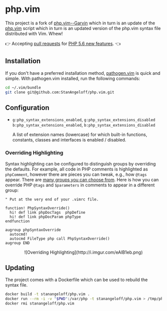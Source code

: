 php.vim
=======

This project is a fork of [php.vim--Garvin][garvin] which in turn is an update of the [php.vim][php-vim] script which in turn is an updated version of the php.vim syntax file distributed with Vim. Whew!

:point_right: Accepting [pull requests](https://github.com/StanAngeloff/php.vim/issues/15) for [PHP 5.6 new features](http://docs.php.net/manual/en/migration56.new-features.php). :point_left:

  [garvin]:  https://github.com/vim-scripts/php.vim--Garvin
  [php-vim]: http://www.vim.org/scripts/script.php?script_id=2874

Installation
------------

If you don't have a preferred installation method, [pathogen.vim](https://github.com/tpope/vim-pathogen) is quick and simple. With pathogen.vim installed, run the following commands:

```bash
cd ~/.vim/bundle
git clone git@github.com:StanAngeloff/php.vim.git
```

Configuration
-------------

- `g:php_syntax_extensions_enabled`, `g:php_syntax_extensions_disabled`  
  `b:php_syntax_extensions_enabled`, `b:php_syntax_extensions_disabled`

  A list of extension names (lowercase) for which built-in functions, constants, classes and interfaces is enabled / disabled.

### Overriding Highlighting

Syntax highlighting can be configured to distinguish groups by overriding the defaults. For example, all code in PHP comments is highlighted as `phpComment`, however there are pieces you can tweak, e.g., how `@tags` appear.
There are [many groups you can choose from](https://github.com/StanAngeloff/php.vim/blob/48fc7311fa07c2b83888e7a31fae03118bae720b/syntax/php.vim#L754). Here is how you can override PHP `@tags` and `$parameters` in comments to appear in a different group:

```vim
" Put at the very end of your .vimrc file.

function! PhpSyntaxOverride()
  hi! def link phpDocTags  phpDefine
  hi! def link phpDocParam phpType
endfunction

augroup phpSyntaxOverride
  autocmd!
  autocmd FileType php call PhpSyntaxOverride()
augroup END
```

<center>![Overriding Highlighting](http://i.imgur.com/eAlB1eb.png)</center>

Updating
--------

The project comes with a Dockerfile which can be used to rebuild the syntax file.

```bash
docker build -t stanangeloff/php.vim .
docker run --rm -i -v "$PWD":/var/php -t stanangeloff/php.vim > /tmp/php.vim && cat /tmp/php.vim | sed 's/\x0D$//' > syntax/php.vim
docker rmi stanangeloff/php.vim
```
